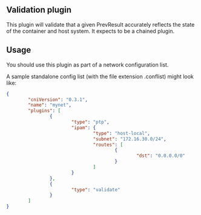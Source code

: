 ## Validation plugin

This plugin will validate that a given PrevResult accurately reflects the
state of the container and host system.  It expects to be a chained plugin.

## Usage
You should use this plugin as part of a network configuration list.

A sample standalone config list (with the file extension .conflist) might look like:

```json
{
        "cniVersion": "0.3.1",
        "name": "mynet",
        "plugins": [
                {
                        "type": "ptp",
                        "ipam": {
                                "type": "host-local",
                                "subnet": "172.16.30.0/24",
                                "routes": [
                                        {
                                                "dst": "0.0.0.0/0"
                                        }
                                ]
                        }
                },
                {
                        "type": "validate"
                }
        ]
}
```

